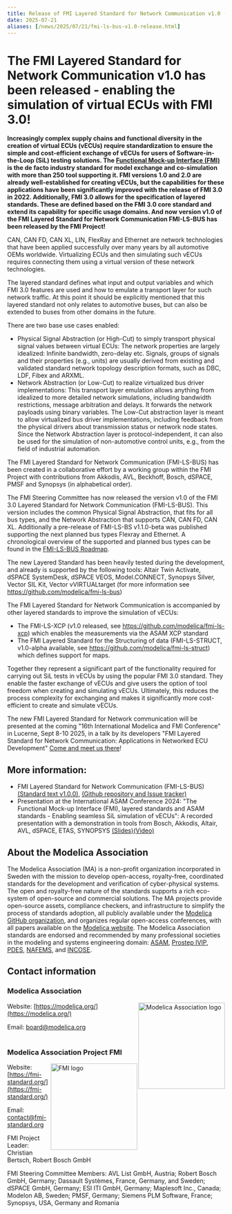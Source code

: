 ```yaml
---
title: Release of FMI Layered Standard for Network Communication v1.0 (FMI-LS-BUS)
date: 2025-07-21
aliases: [/news/2025/07/21/fmi-ls-bus-v1.0-release.html]
---
```


# The FMI Layered Standard for Network Communication v1.0 has been released - enabling the simulation of virtual ECUs with FMI 3.0!

**Increasingly complex supply chains and functional diversity in the creation of virtual ECUs (vECUs) require standardization to ensure the simple and cost-efficient exchange of vECUs for users of Software-in-the-Loop (SiL) testing solutions. The [Functional Mock-up Interface (FMI)](https://fmi-standard.org/) is the de facto industry standard for model exchange and co-simulation with more than 250 tool supporting it. 
FMI versions 1.0 and 2.0 are already well-established for creating vECUs, but the capabilities for these applications have been significantly improved with the release of FMI 3.0 in 2022. Additionally, FMI 3.0 allows for the specification of layered standards. These are defined based on the FMI 3.0 core standard and extend its capability for specific usage domains. And now version v1.0 of the FMI Layered Standard for Network Communication FMI-LS-BUS has been released by the FMI Project!**

CAN, CAN FD, CAN XL, LIN, FlexRay and Ethernet are network technologies that have been applied successfully over many years by all automotive OEMs worldwide. Virtualizing ECUs and then simulating such vECUs requires connecting them using a virtual version of these network technologies.

The layered standard defines what input and output variables and which FMI 3.0 features are used and how to emulate a transport layer for such network traffic. At this point it should be explicitly mentioned that this layered standard not only relates to automotive buses, but can also be extended to buses from other domains in the future.

There are two base use cases enabled:

- Physical Signal Abstraction (or High-Cut) to simply transport physical signal values between virtual ECUs:
The network properties are largely idealized: Infinite bandwidth, zero-delay etc. Signals, groups of signals and their properties (e.g., units) are usually derived from existing and validated standard network topology description formats, such as DBC, LDF, Fibex and ARXML.
- Network Abstraction (or Low-Cut) to realize virtualized bus driver implementations:
This transport layer emulation allows anything from idealized to more detailed network simulations, including bandwidth restrictions, message arbitration and delays. It forwards the network payloads using binary variables. The Low-Cut abstraction layer is meant to allow virtualized bus driver implementations, including feedback from the physical drivers about transmission status or network node states. Since the Network Abstraction layer is protocol-independent, it can also be used for the simulation of non-automotive control units, e.g., from the field of industrial automation.

The FMI Layered Standard for Network Communication (FMI-LS-BUS) has been created in a collaborative effort by a working group within the FMI Project with contributions from Akkodis, AVL, Beckhoff, Bosch, dSPACE, PMSF and Synopsys (in alphabetical order). 

The FMI Steering Committee has now released the version v1.0 of the FMI 3.0 Layered Standard for Network Communication (FMI-LS-BUS). This version includes the common Physical Signal Abstraction, that fits for all bus types, and the Network Abstraction that supports CAN, CAN FD, CAN XL. Additionally a pre-release of FMI-LS-BS v1.1.0-beta was published supporting the next planned bus types Flexray and Ethernet. A chronological overview of the supported and planned bus types can be found in the [FMI-LS-BUS Roadmap](https://github.com/modelica/fmi-ls-bus?tab=readme-ov-file#roadmap).

The new Layered Standard has been heavily tested during the development, and already is supported by the following tools: 
Altair Twin Activate, dSPACE SystemDesk, dSPACE VEOS, Model.CONNECT, Synopsys Silver, Vector SIL Kit, Vector vVIRTUALtarget (for more information see  https://github.com/modelica/fmi-ls-bus)

The FMI Layered Standard for Network Communication is accompanied by other layered standards to improve the simulation of vECUs: 

- The FMI-LS-XCP (v1.0 released, see https://github.com/modelica/fmi-ls-xcp) which enables the measurements via the ASAM XCP standard
- The FMI Layered Standard for the Structuring of data (FMI-LS-STRUCT, v1.0-alpha available, see https://github.com/modelica/fmi-ls-struct) which defines support for maps.

Together they represent a significant part of the functionality required for carrying out SiL tests in vECUs by using the popular FMI 3.0 standard. 
They enable the faster exchange of vECUs and give users the option of tool freedom when creating and simulating vECUs. Ultimately, this reduces the process complexity for exchanging and makes it significantly more cost-efficient to create and simulate vECUs. 

The new FMI Layered Standard for Network communication will be presented at the coming "16th International Modelica and FMI Conference" in Lucerne, Sept 8-10 2025, in a talk by its developers "FMI Layered Standard for Network Communication: Applications in Networked ECU Development" [Come and meet us there](https://modelica.org/events/modelica2025/)!

## More information: 

- FMI Layered Standard for Network Communication (FMI-LS-BUS) [(Standard text v1.0.0)](https://github.com/modelica/fmi-ls-bus/releases), [(Github repository and Issue tracker)](https://github.com/modelica/fmi-ls-bus/)
- Presentation at the International ASAM Conference 2024: "The Functional Mock-up Interface (FMI), layered standards and ASAM standards - Enabling seamless SiL simulation of vECUs": A recorded presentation with a demonstration in tools from Bosch, Akkodis, Altair, AVL, dSPACE, ETAS, SYNOPSYS [(Slides)](/assets/literature/FMI-LS-ASAM_2024.pdf)[(Video)](https://www.youtube.com/watch?v=KzzKRa3jORs)

## About the Modelica Association

The Modelica Association (MA) is a non-profit organization incorporated in Sweden with the mission to develop open-access, royalty-free, coordinated standards for the development and verification of cyber-physical systems. The open and royalty-free nature of the standards supports a rich eco-system of open-source and commercial solutions. The MA projects provide open-source assets, compliance checkers, and infrastructure to simplify the process of standards adoption, all publicly available under the [Modelica GitHub organization](https://github.com/modelica), and organizes regular open-access conferences, with all papers available on the [Modelica website](https://modelica.org). The Modelica Association standards are endorsed and recommended by many professional societies in the modeling and systems engineering domain: [ASAM](https://report.asam.net), [Prostep IVIP](https://prostep.org), [PDES](https://pdesinc.org), [NAFEMS](https://nafems.org), and [INCOSE](https://incose.org).

## Contact information

### Modelica Association

<img width="200px" align="right" src="https://raw.githubusercontent.com/modelica/MA-Logos/master/LowRes/Modelica_Association.png" alt="Modelica Association logo"/>

Website: [https://modelica.org/](https://modelica.org/)

Email: [board@modelica.org](mailto:board@modelica.org)
<br/><br/>

### Modelica Association Project FMI

<img width="200px" align="right" src="/docs/3.0/images/FMI_logo_horizontal.svg" alt="FMI logo"/>

Website: [https://fmi-standard.org/](https://fmi-standard.org/)

Email: [contact@fmi-standard.org](mailto:contact@fmi-standard.org)

FMI Project Leader: Christian Bertsch, Robert Bosch GmbH

FMI Steering Committee Members: AVL List GmbH, Austria; Robert Bosch GmbH, Germany; Dassault Systèmes, France, Germany, and Sweden; dSPACE GmbH, Germany; ESI ITI GmbH, Germany; Maplesoft Inc., Canada; Modelon AB, Sweden; PMSF, Germany; Siemens PLM Software, France; Synopsys, USA, Germany and Romania


